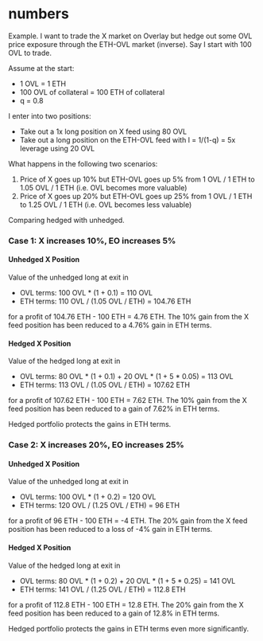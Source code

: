 # numbers

Example. I want to trade the X market on Overlay but hedge out some OVL price exposure through the ETH-OVL market (inverse). Say I start with 100 OVL to trade.

Assume at the start:

 - 1 OVL = 1 ETH
 - 100 OVL of collateral = 100 ETH of collateral
 - q = 0.8

I enter into two positions:

 - Take out a 1x long position on X feed using 80 OVL
 - Take out a long position on the ETH-OVL feed with l = 1/(1-q) = 5x leverage using 20 OVL

What happens in the following two scenarios:

 1. Price of X goes up 10% but ETH-OVL goes up 5% from 1 OVL / 1 ETH to 1.05 OVL / 1 ETH (i.e. OVL becomes more valuable)
 2. Price of X goes up 20% but ETH-OVL goes up 25% from 1 OVL / 1 ETH to 1.25 OVL / 1 ETH (i.e. OVL becomes less valuable)

Comparing hedged with unhedged.


### Case 1: X increases 10%, EO increases 5%

#### Unhedged X Position

Value of the unhedged long at exit in

 - OVL terms: 100 OVL * (1 + 0.1) = 110 OVL
 - ETH terms: 110 OVL / (1.05 OVL / ETH) = 104.76 ETH

for a profit of 104.76 ETH - 100 ETH = 4.76 ETH. The 10% gain from the X feed position has been reduced to a 4.76% gain in ETH terms.

#### Hedged X Position

Value of the hedged long at exit in

 - OVL terms: 80 OVL * (1 + 0.1) + 20 OVL * (1 + 5 * 0.05) = 113 OVL
 - ETH terms: 113 OVL / (1.05 OVL / ETH) = 107.62 ETH

for a profit of 107.62 ETH - 100 ETH = 7.62 ETH. The 10% gain from the X feed position has been reduced to a gain of 7.62% in ETH terms.

Hedged portfolio protects the gains in ETH terms.


### Case 2: X increases 20%, EO increases 25%

#### Unhedged X Position

Value of the unhedged long at exit in

 - OVL terms: 100 OVL * (1 + 0.2) = 120 OVL
 - ETH terms: 120 OVL / (1.25 OVL / ETH) = 96 ETH

for a profit of 96 ETH - 100 ETH = -4 ETH. The 20% gain from the X feed position has been reduced to a loss of -4% gain in ETH terms.

#### Hedged X Position

Value of the hedged long at exit in

 - OVL terms: 80 OVL * (1 + 0.2) + 20 OVL * (1 + 5 * 0.25) = 141 OVL
 - ETH terms: 141 OVL / (1.25 OVL / ETH) = 112.8 ETH

 for a profit of 112.8 ETH - 100 ETH = 12.8 ETH. The 20% gain from the X feed position has been reduced to a gain of 12.8% in ETH terms.

 Hedged portfolio protects the gains in ETH terms even more significantly.

